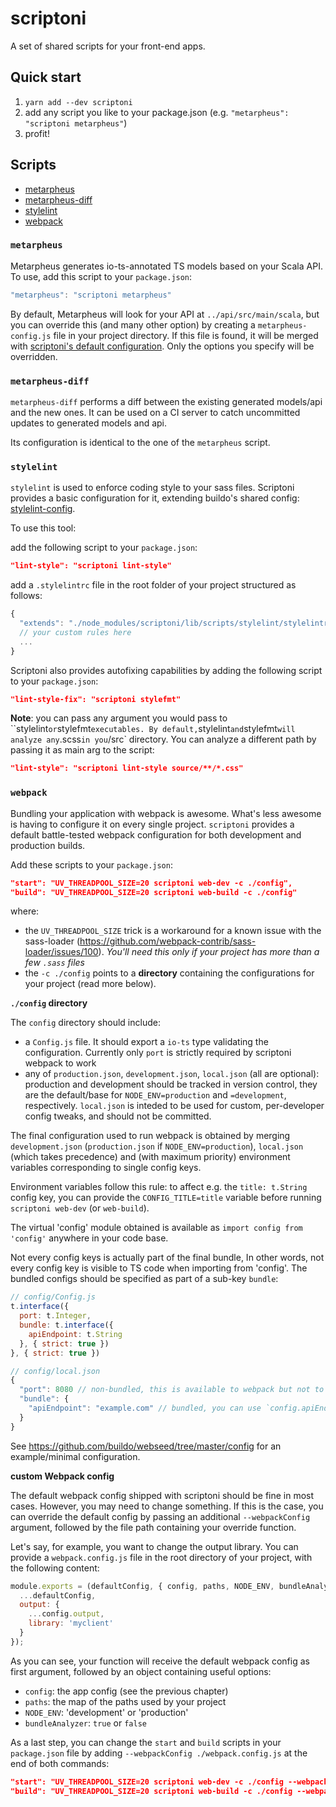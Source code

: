 # scriptoni

A set of shared scripts for your front-end apps.

## Quick start

1. `yarn add --dev scriptoni`
2. add any script you like to your package.json (e.g. `"metarpheus": "scriptoni metarpheus"`)
3. profit!

## Scripts

- [metarpheus](#metarpheus)
- [metarpheus-diff](#metarpheus-diff)
- [stylelint](#stylelint)
- [webpack](#webpack)

### `metarpheus`

Metarpheus generates io-ts-annotated TS models based on your Scala API. To use,
add this script to your `package.json`:

```js
"metarpheus": "scriptoni metarpheus"
```

By default, Metarpheus will look for your API at `../api/src/main/scala`, but
you can override this (and many other option) by creating a `metarpheus-config.js` file in
your project directory.
If this file is found, it will be merged with [scriptoni's default configuration](src/scripts/metarpheus/config.ts). Only the options you specify will be overridden.


### `metarpheus-diff`

`metarpheus-diff` performs a diff between the existing generated models/api and the new ones. It can be used on a CI server to catch uncommitted updates to generated models and api.

Its configuration is identical to the one of the `metarpheus` script.


### `stylelint`

`stylelint` is used to enforce coding style to your sass files. Scriptoni provides a basic configuration for it, extending buildo's shared config: [stylelint-config](https://github.com/buildo/stylelint-config/).

To use this tool:

add the following script to your `package.json`:

```json
"lint-style": "scriptoni lint-style"
```

add a `.stylelintrc` file in the root folder of your project structured as follows:

```js
{
  "extends": "./node_modules/scriptoni/lib/scripts/stylelint/stylelintrc.json"
  // your custom rules here
  ...
}
```

Scriptoni also provides autofixing capabilities by adding the following script to your `package.json`:

```json
"lint-style-fix": "scriptoni stylefmt"
```

**Note**: you can pass any argument you would pass to ``stylelint` or `stylefmt` executables. By default, `stylelint` and `stylefmt` will analyze any `.scss` in you `/src` directory.
You can analyze a different path by passing it as main arg to the script:

```json
"lint-style": "scriptoni lint-style source/**/*.css"
```

### `webpack`

Bundling your application with webpack is awesome. What's less awesome is having to configure it on every single project. `scriptoni` provides a default battle-tested webpack configuration for both development and production builds.

Add these scripts to your `package.json`:

```json
"start": "UV_THREADPOOL_SIZE=20 scriptoni web-dev -c ./config",
"build": "UV_THREADPOOL_SIZE=20 scriptoni web-build -c ./config"
```

where:

- the `UV_THREADPOOL_SIZE` trick is a workaround for a known issue with the sass-loader (https://github.com/webpack-contrib/sass-loader/issues/100). *You'll need this only if your project has more than a few `.sass` files*
- the `-c ./config` points to a **directory** containing the configurations for your project (read more below).

**`./config` directory**

The `config` directory should include:
- a `Config.js` file. It should export a `io-ts` type validating the configuration. Currently only `port` is strictly required by scriptoni webpack to work
- any of `production.json`, `development.json`, `local.json` (all are optional): production and development should be tracked in version control, they are the default/base for `NODE_ENV=production` and `=development`, respectively. `local.json` is inteded to be used for custom, per-developer config tweaks, and should not be committed.

The final configuration used to run webpack is obtained by merging `development.json` (`production.json` if `NODE_ENV=production`), `local.json` (which takes precedence) and (with maximum priority) environment variables corresponding to single config keys.

Environment variables follow this rule: to affect e.g. the `title: t.String` config key, you can provide the `CONFIG_TITLE=title` variable before running `scriptoni web-dev` (or `web-build`).

The virtual 'config' module obtained is available as `import config from 'config'` anywhere in your code base.

Not every config keys is actually part of the final bundle, In other words, not every config key is visible to TS code when importing from 'config'. The bundled configs should be specified as part of a sub-key `bundle`:
```js
// config/Config.js
t.interface({
  port: t.Integer,
  bundle: t.interface({
    apiEndpoint: t.String
  }, { strict: true })
}, { strict: true })

// config/local.json
{
  "port": 8080 // non-bundled, this is available to webpack but not to TS code,
  "bundle": {
    "apiEndpoint": "example.com" // bundled, you can use `config.apiEndpoint` from TS code
  }
}
```

See https://github.com/buildo/webseed/tree/master/config for an example/minimal configuration.

**custom Webpack config**

The default webpack config shipped with scriptoni should be fine in most cases. However, you may need to change something.
If this is the case, you can override the default config by passing an additional `--webpackConfig` argument, followed by the file path containing your override function.

Let's say, for example, you want to change the output library.
You can provide a `webpack.config.js` file in the root directory of your project, with the following content:

```js
module.exports = (defaultConfig, { config, paths, NODE_ENV, bundleAnalyzer }) => ({
  ...defaultConfig,
  output: {
    ...config.output,
    library: 'myclient'
  }
});
```

As you can see, your function will receive the default webpack config as first argument, followed by an object containing useful options:
- `config`: the app config (see the previous chapter)
- `paths`: the map of the paths used by your project
- `NODE_ENV`: 'development' or 'production'
- `bundleAnalyzer`: `true` or `false`

As a last step, you can change the `start` and `build` scripts in your `package.json` file by adding `--webpackConfig ./webpack.config.js` at the end of both commands:

```json
"start": "UV_THREADPOOL_SIZE=20 scriptoni web-dev -c ./config --webpackConfig ./webpack-config.js",
"build": "UV_THREADPOOL_SIZE=20 scriptoni web-build -c ./config --webpackConfig ./webpack-config.js"
```
